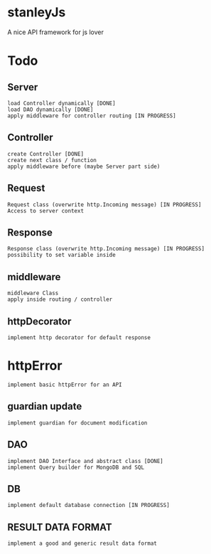 # stanleyJs

A nice API framework for js lover

# Todo

## Server

    load Controller dynamically [DONE]
    load DAO dynamically [DONE]
    apply middleware for controller routing [IN PROGRESS]

## Controller

    create Controller [DONE]
    create next class / function
    apply middleware before (maybe Server part side)

## Request

    Request class (overwrite http.Incoming message) [IN PROGRESS]
    Access to server context

## Response

    Response class (overwrite http.Incoming message) [IN PROGRESS]
    possibility to set variable inside

## middleware

    middleware Class
    apply inside routing / controller

## httpDecorator

    implement http decorator for default response

# httpError

    implement basic httpError for an API

## guardian update

    implement guardian for document modification

## DAO

    implement DAO Interface and abstract class [DONE]
    implement Query builder for MongoDB and SQL

## DB

    implement default database connection [IN PROGRESS]

## RESULT DATA FORMAT

    implement a good and generic result data format
